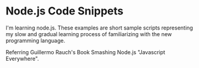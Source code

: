 Node.js Code Snippets
=====================


I'm learning node.js. These examples are short sample scripts representing my slow and gradual learning process 
of familiarizing with the new programming language. 

Referring Guillermo Rauch's Book Smashing Node.js "Javascript Everywhere".  


